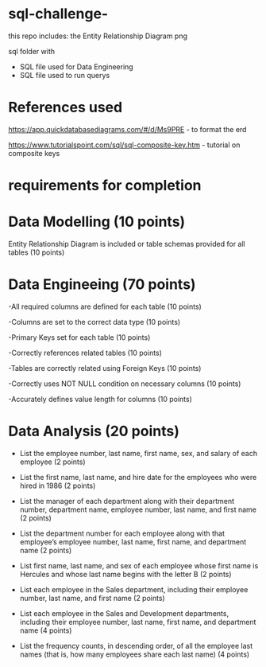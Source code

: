 # sql-challenge-
this repo includes:
the Entity Relationship Diagram png 

sql folder with 

- SQL file used for Data Engineering
- SQL file used to run querys 

# References used 
https://app.quickdatabasediagrams.com/#/d/Ms9PRE - to format the erd 

https://www.tutorialspoint.com/sql/sql-composite-key.htm - tutorial on composite keys 

# requirements for completion

# Data Modelling (10 points) 

Entity Relationship Diagram is included or table schemas provided for all tables (10 points)


# Data Engineeing (70 points)

-All required columns are defined for each table (10 points)

-Columns are set to the correct data type (10 points)

-Primary Keys set for each table (10 points)

-Correctly references related tables (10 points)

-Tables are correctly related using Foreign Keys (10 points)

-Correctly uses NOT NULL condition on necessary columns (10 points)

-Accurately defines value length for columns (10 points)


# Data Analysis (20 points)

- List the employee number, last name, first name, sex, and salary of each employee (2 points)

- List the first name, last name, and hire date for the employees who were hired in 1986 (2 points)

- List the manager of each department along with their department number, department name, employee number, last name, and first name (2 points)

- List the department number for each employee along with that employee’s employee number, last name, first name, and department name (2 points)

- List first name, last name, and sex of each employee whose first name is Hercules and whose last name begins with the letter B (2 points)

- List each employee in the Sales department, including their employee number, last name, and first name (2 points)

- List each employee in the Sales and Development departments, including their employee number, last name, first name, and department name (4 points)

- List the frequency counts, in descending order, of all the employee last names (that is, how many employees share each last name) (4 points)


